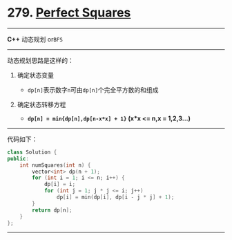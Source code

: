 # 279. [Perfect Squares](https://leetcode-cn.com/problems/perfect-squares/)

***

**C++** 动态规划 or`BFS`

****

动态规划思路是这样的：

1. 确定状态变量
   
   * `dp[n]`表示数字`n`可由`dp[n]`个完全平方数的和组成
   
2. 确定状态转移方程

   * **`dp[n] = min{dp[n],dp[n-x*x] + 1}` (x*x <= n,x = 1,2,3...)**

   

***

代码如下：

```c++
class Solution {
public:
    int numSquares(int n) {
        vector<int> dp(n + 1);
        for (int i = 1; i <= n; i++) {
            dp[i] = i;
            for (int j = 1; j * j <= i; j++) 
                dp[i] = min(dp[i], dp[i - j * j] + 1);
        }
        return dp[n];
    }
};

```

****

